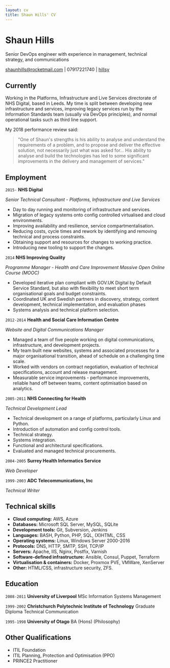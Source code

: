 ```yaml
---
layout: cv
title: Shaun Hills' CV
---
```

# Shaun Hills
Senior DevOps engineer with experience in management, technical strategy, and communications

<div id="webaddress">
<a href="mailto:shaunhills@rocketmail.com">shaunhills@rocketmail.com</a>
|
<!-- <i class="fa fa-github"></i> <a href="http://github.com/hillsy">hillsy</a> -->
<i class="fa fa-phone"></i> 07917221740
|
<i class="fa fa-twitter"></i> <a href="http://twitter.com/hillsy">hillsy</a>
</div>


## Currently

Working in the Platforms, Infrastructure and Live Services directorate of NHS
Digital, based in Leeds. My time is split between developing new infrastructure
and services, improving legacy services run by the Information Standards team
(usually via DevOps principles), and normal operational tasks such as third line
support.

My 2018 performance review said:

> "One of Shaun's strengths is his ability to analyse and understand the
> requirements of a problem, and to propose and deliver the effective solution,
> not necessarily just what was asked for... His ability to analyse and build the
> technologies has led to some significant improvements in the delivery and
> management of services."

## Employment

`2015-`
__NHS Digital__

_Senior Technical Consultant - Platforms, Infrastructure and Live Services_

* Day to day running and monitoring of infrastructure and services.
* Migration of legacy systems onto config controlled virtualised and cloud environments.
* Improving availability and resilience, service compartmentalisation.
* Reducing costs, cycle times and rework by identifying and removing technical and process constraints.
* Obtaining support and resources for changes to working practice.
* Introducing new tooling to support the changes.

`2014`
__NHS Improving Quality__

_Programme Manager - Health and Care Improvement Massive Open Online Course (MOOC)_

* Developed iterative plan compliant with GOV.UK Digital by Default Service Standard, but also with flexibility to meet short term organisational goals and budget constraints.
* Coordinated UK and Swedish partners in discovery, strategy, content development, technical implementation, and evaluation phases
* Systems analysis and technical platform selection.

`2012-2014`
__Health and Social Care Information Centre__

_Website and Digital Communications Manager_

* Managed a team of five people working on digital communications, infrastructure, and development projects.
* My team built new websites, systems and associated processes for a major organisational transition, ahead of schedule on a challenging time scale.
* Worked with vendors on contract negotiation, evaluation of technical specifications, account and release management.
* Measurable service improvements - performance improvements, reliable hand off between teams, content optimisation based on analytics.

`2005-2011`
__NHS Connecting for Health__

_Technical Development Lead_

* Technical development on a range of platforms, particularly Linux and Python.
* Introduction of automation and config control tools.
* Technical strategy.
* Systems integration.
* Functional and architectural specifications.
* Evaluated and managed technical procurements.

`2004-2005`
__Surrey Health Informatics Service__

_Web Developer_

`1999-2003`
__ADC Telecommunications, Inc__

_Technical Writer_

## Technical skills
 <!-- TODO: proficiency -->

* **Cloud computing:** AWS, Azure
* **Databases:** Microsoft SQL Server, MySQL, SQLite
* **Development tools:** Git, Subversion, Jenkins
* **Languages:** BASH, Python, PHP, SQL, (X)HTML, CSS
* **Operating systems:** Linux, Windows Server 2000-2016
* **Protocols:** DNS, HTTP, SMTP, SSH, TCP/IP
* **Servers:** Apache, IIS, Nginx, Postfix, Varnish
* **Software-defined infrastructure:** Ansible, Consul, Puppet, Terraform
* **Virtualisation & containers:** Docker, Proxmox PVE, VMWare, XenServer
* **Other:** HTML/CSS, infrastructure security, ZFS.

## Education

`2008-2011`
__University of Liverpool__ MSc Information Systems Management

`1999-2002`
__Christchurch Polytechnic Institute of Technology__ Graduate Diploma Technical Communication

`1995-1998`
__University of Otago__ BA (Hons) (Philosophy)

## Other Qualifications
* ITIL Foundation
* ITIL Planning, Protection and Optimisation (PPO)
* PRINCE2 Practitioner

<!--
## Links-->

<!-- fa are fontawesome, ai are academicons -->
<!-- * <i class="fa fa-envelope"></i> <a href="mailto:shaunhills@rocketmail.com">shaunhills@rocketmail.com</a><br />-->
<!-- * <i class="fa fa-github"></i> <a href="http://github.com/hillsy">hillsy</a><br />-->
<!-- * <i class="fa fa-twitter"></i> <a href="http://twitter.com/hillsy">hillsy</a><br /> -->
 <!--* <i class="fa fa-linkedin"></i> <a href="https://www.linkedin.com/in/shaunhills/">LinkedIn</a>-->
<!-- * <i class="fa fa-stack-overflow"></i> <a href="http://stackoverflow.com/users/1274516/blmoore">StackOverflow</a> -->

<!-- ### Footer

Last updated: Jul 2018 -->
